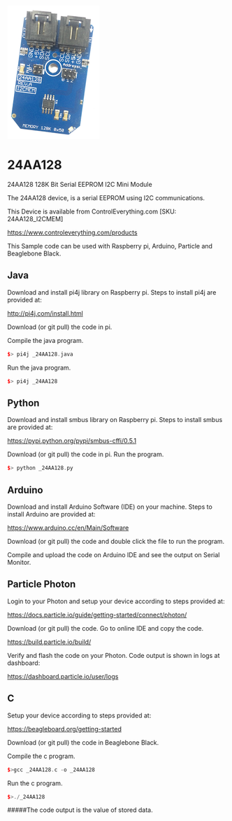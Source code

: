 [![24AA128](24AA128_I2CMEM.png)](https://www.controleverything.com/products)
# 24AA128
 24AA128 128K Bit Serial EEPROM I2C Mini Module
 
 The 24AA128 device, is a serial EEPROM using I2C communications.
 
 This Device is available from ControlEverything.com [SKU: 24AA128_I2CMEM]
 
 https://www.controleverything.com/products
 
 This Sample code can be used with Raspberry pi, Arduino, Particle and Beaglebone Black.

## Java

 Download and install pi4j library on Raspberry pi. Steps to install pi4j are provided at:
 
 http://pi4j.com/install.html
 
 Download (or git pull) the code in pi.
 
 Compile the java program.
 ```cpp
 $> pi4j _24AA128.java
 ```
 
 Run the java program.
 ```cpp
 $> pi4j _24AA128
 ```
 
## Python
 
 Download and install smbus library on Raspberry pi. Steps to install smbus are provided at:
 
 https://pypi.python.org/pypi/smbus-cffi/0.5.1
 
 Download (or git pull) the code in pi. Run the program.
 
 ```cpp
 $> python _24AA128.py
 ```
 
## Arduino
 
 Download and install Arduino Software (IDE) on your machine. Steps to install Arduino are provided at:
 
 https://www.arduino.cc/en/Main/Software
 
 Download (or git pull) the code and double click the file to run the program.
 
 Compile and upload the code on Arduino IDE and see the output on Serial Monitor.
 
 
## Particle Photon
 
 Login to your Photon and setup your device according to steps provided at:
 
 https://docs.particle.io/guide/getting-started/connect/photon/
 
 Download (or git pull) the code. Go to online IDE and copy the code.
 
 https://build.particle.io/build/
 
 Verify and flash the code on your Photon. Code output is shown in logs at dashboard:
 
 https://dashboard.particle.io/user/logs
 
 
## C
 
 Setup your device according to steps provided at:
 
 https://beagleboard.org/getting-started
 
 Download (or git pull) the code in Beaglebone Black.
 
 Compile the c program.
 ```cpp
 $>gcc _24AA128.c -o _24AA128
 ```
 Run the c program.
 ```cpp
 $>./_24AA128
 ```
 
#####The code output is the value of stored data.
